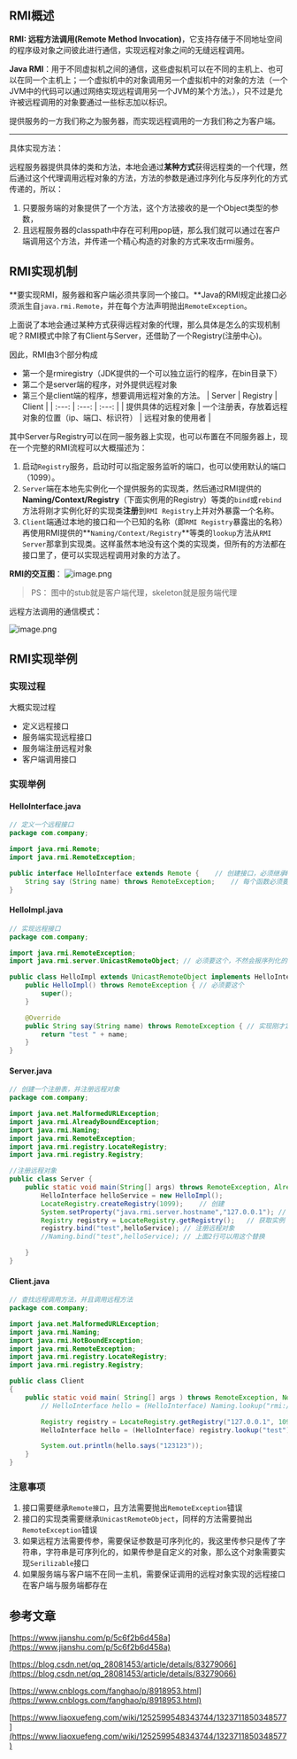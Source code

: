 ## RMI概述

**RMI: 远程方法调用(Remote Method Invocation)**，它支持存储于不同地址空间的程序级对象之间彼此进行通信，实现远程对象之间的无缝远程调用。

**Java RMI**：用于不同虚拟机之间的通信，这些虚拟机可以在不同的主机上、也可以在同一个主机上；一个虚拟机中的对象调用另一个虚拟机中的对象的方法（一个JVM中的代码可以通过网络实现远程调用另一个JVM的某个方法。），只不过是允许被远程调用的对象要通过一些标志加以标识。

提供服务的一方我们称之为服务器，而实现远程调用的一方我们称之为客户端。

---

具体实现方法：

远程服务器提供具体的类和方法，本地会通过**某种方式**获得远程类的一个代理，然后通过这个代理调用远程对象的方法，方法的参数是通过序列化与反序列化的方式传递的，所以：

1. 只要服务端的对象提供了一个方法，这个方法接收的是一个Object类型的参数，
2. 且远程服务器的classpath中存在可利用pop链，那么我们就可以通过在客户端调用这个方法，并传递一个精心构造的对象的方式来攻击rmi服务。

## RMI实现机制

**要实现RMI，服务器和客户端必须共享同一个接口。**Java的RMI规定此接口必须派生自`java.rmi.Remote`，并在每个方法声明抛出`RemoteException`。

上面说了本地会通过某种方式获得远程对象的代理，那么具体是怎么的实现机制呢？RMI模式中除了有Client与Server，还借助了一个Registry(注册中心)。

因此，RMI由3个部分构成

- 第一个是rmiregistry（JDK提供的一个可以独立运行的程序，在bin目录下）
- 第二个是server端的程序，对外提供远程对象
- 第三个是client端的程序，想要调用远程对象的方法。
| Server | Registry | Client |
| :---: | :---: | :---: |
| 提供具体的远程对象 | 一个注册表，存放着远程对象的位置（ip、端口、标识符） | 远程对象的使用者 |


其中Server与Registry可以在同一服务器上实现，也可以布置在不同服务器上，现在一个完整的RMI流程可以大概描述为：

1. 启动`Registry`服务，启动时可以指定服务监听的端口，也可以使用默认的端口（1099）。
2. `Server`端在本地先实例化一个提供服务的实现类，然后通过RMI提供的 **Naming/Context/Registry**（下面实例用的Registry）等类的`bind`或`rebind`方法将刚才实例化好的实现类**注册**到`RMI Registry`上并对外暴露一个名称。
3. `Client`端通过本地的接口和一个已知的名称（即`RMI Registry`暴露出的名称）再使用RMI提供的**`Naming/Context/Registry`**等类的`lookup`方法从`RMI Server`那拿到实现类。这样虽然本地没有这个类的实现类，但所有的方法都在接口里了，便可以实现远程调用对象的方法了。

**RMI的交互图**：
![image.png](./RMI基础.assets/2023_05_19_10_29_30_lyIbJtQi.png)

> PS： 图中的stub就是客户端代理，skeleton就是服务端代理


远程方法调用的通信模式：

![image.png](./RMI基础.assets/2023_05_19_10_29_30_BZm2rs3d.png)

## RMI实现举例

### 实现过程

大概实现过程

- 定义远程接口
- 服务端实现远程接口
- 服务端注册远程对象
- 客户端调用接口

### 实现举例

#### HelloInterface.java

```java
// 定义一个远程接口
package com.company;

import java.rmi.Remote;
import java.rmi.RemoteException;

public interface HelloInterface extends Remote {	// 创建接口，必须继承Remote
    String say (String name) throws RemoteException;	// 每个函数必须要抛出 RemoteException 异常
}
```

#### HelloImpl.java

```java
// 实现远程接口
package com.company;

import java.rmi.RemoteException;
import java.rmi.server.UnicastRemoteObject;	// 必须要这个，不然会报序列化的错

public class HelloImpl extends UnicastRemoteObject implements HelloInterface {
    public HelloImpl() throws RemoteException {	// 必须要这个
        super();
    }

    @Override
    public String say(String name) throws RemoteException {	// 实现刚才定义的接口的方法
        return "test " + name;
    }
}
```

#### Server.java

```java
// 创建一个注册表，并注册远程对象
package com.company;

import java.net.MalformedURLException;
import java.rmi.AlreadyBoundException;
import java.rmi.Naming;
import java.rmi.RemoteException;
import java.rmi.registry.LocateRegistry;
import java.rmi.registry.Registry;

//注册远程对象
public class Server {
    public static void main(String[] args) throws RemoteException, AlreadyBoundException, MalformedURLException {
        HelloInterface helloService = new HelloImpl();
        LocateRegistry.createRegistry(1099);    // 创建
        System.setProperty("java.rmi.server.hostname","127.0.0.1"); // 绑定IP，默认是 127.0.0.1
        Registry registry = LocateRegistry.getRegistry();	// 获取实例
        registry.bind("test",helloService);	// 注册远程对象
        //Naming.bind("test",helloService); // 上面2行可以用这个替换

    }
}
```

#### Client.java

```java
// 查找远程调用方法，并且调用远程方法
package com.company;

import java.net.MalformedURLException;
import java.rmi.Naming;
import java.rmi.NotBoundException;
import java.rmi.RemoteException;
import java.rmi.registry.LocateRegistry;
import java.rmi.registry.Registry;

public class Client 
{
    public static void main( String[] args ) throws RemoteException, NotBoundException, MalformedURLException {
        // HelloInterface hello = (HelloInterface) Naming.lookup("rmi://127.0.0.1:1099/test");	// 写法都可

        Registry registry = LocateRegistry.getRegistry("127.0.0.1", 1099);
        HelloInterface hello = (HelloInterface) registry.lookup("test");

        System.out.println(hello.says("123123"));
    }
}
```

### 注意事项

1. 接口需要继承`Remote接口`，且方法需要抛出`RemoteException`错误
2. 接口的实现类需要继承`UnicastRemoteObject`，同样的方法需要抛出`RemoteException`错误
3. 如果远程方法需要传参，需要保证参数是可序列化的，我这里传参只是传了字符串，字符串是可序列化的，如果传参是自定义的对象，那么这个对象需要实现`Serilizable`接口
4. 如果服务端与客户端不在同一主机，需要保证调用的远程对象实现的远程接口在客户端与服务端都存在

## 参考文章

[https://www.jianshu.com/p/5c6f2b6d458a](https://www.jianshu.com/p/5c6f2b6d458a)

[https://blog.csdn.net/qq_28081453/article/details/83279066](https://blog.csdn.net/qq_28081453/article/details/83279066)

[https://www.cnblogs.com/fanghao/p/8918953.html](https://www.cnblogs.com/fanghao/p/8918953.html)

[https://www.liaoxuefeng.com/wiki/1252599548343744/1323711850348577](https://www.liaoxuefeng.com/wiki/1252599548343744/1323711850348577)




